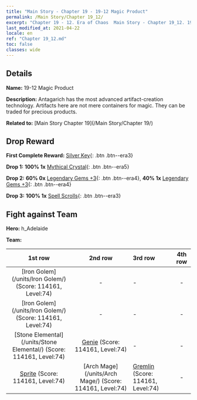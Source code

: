 ```yaml
---
title: "Main Story - Chapter 19 - 19-12 Magic Product"
permalink: /Main Story/Chapter 19_12/
excerpt: "Chapter 19 - 12. Era of Chaos  Main Story - Chapter 19_12. 19-12 Magic Product"
last_modified_at: 2021-04-22
locale: en
ref: "Chapter 19_12.md"
toc: false
classes: wide
---
```


## Details

 **Name:** 19-12 Magic Product

 **Description:** Antagarich has the most advanced artifact-creation technology. Artifacts here are not mere containers for magic. They can be traded for precious products.

 **Related to:** [Main Story Chapter 19](/Main Story/Chapter 19/)

## Drop Reward

 **First Complete Reward:** [Silver Key](/Items/con_693/){: .btn .btn--era3}

 **Drop 1:** **100% 1x** [Mythical Crystal](/Items/mat_66/){: .btn .btn--era5}

 **Drop 2:** **60% 0x** [Legendary Gems +3](/Items/mat_58/){: .btn .btn--era4}, **40% 1x** [Legendary Gems +3](/Items/mat_58/){: .btn .btn--era4}

 **Drop 3:** **100% 1x** [Spell Scrolls](/Items/con_694/){: .btn .btn--era3}


## Fight against Team
 **Hero:** h_Adelaide

 **Team:**


  | 1st row | 2nd row | 3rd row | 4th row |
  |:----:|:----:|:----|:----:|
  | [Iron Golem](/units/Iron Golem/) (Score: 114161, Level:74)  | - | - | - |
  | [Iron Golem](/units/Iron Golem/) (Score: 114161, Level:74)  | - | - | - |
  | [Stone Elemental](/units/Stone Elemental/) (Score: 114161, Level:74)  | [Genie](/units/Genie/) (Score: 114161, Level:74)  | - | - |
  | [Sprite](/units/Sprite/) (Score: 114161, Level:74)  | [Arch Mage](/units/Arch Mage/) (Score: 114161, Level:74)  | [Gremlin](/units/Gremlin/) (Score: 114161, Level:74)  | - |


